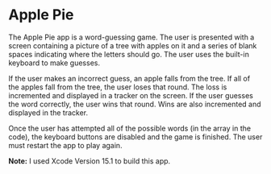 # Apple Pie

The Apple Pie app is a word-guessing game. The user is presented with a screen containing a picture of a tree with apples on it and a series of blank spaces indicating where the letters should go. The user uses the built-in keyboard to make guesses.

If the user makes an incorrect guess, an apple falls from the tree. If all of the apples fall from the tree, the user loses that round. The loss is incremented and displayed in a tracker on the screen. If the user guesses the word correctly, the user wins that round. Wins are also incremented and displayed in the tracker.

Once the user has attempted all of the possible words (in the array in the code), the keyboard buttons are disabled and the game is finished. The user must restart the app to play again.

**Note:** I used Xcode Version 15.1 to build this app.

